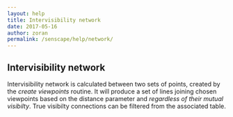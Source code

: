 ```yaml
---
layout: help
title: Intervisibility network
date: 2017-05-16
author: zoran
permalink: /senscape/help/network/
---
```


## Intervisibility network

Intervisibility network is calculated between two sets of points, created by the *create viewpoints* routine. It will produce a set of lines joining chosen viewpoints based on the distance parameter and *regardless of their mutual visibilty*. True visibilty connections can be filtered from the associated table. 

